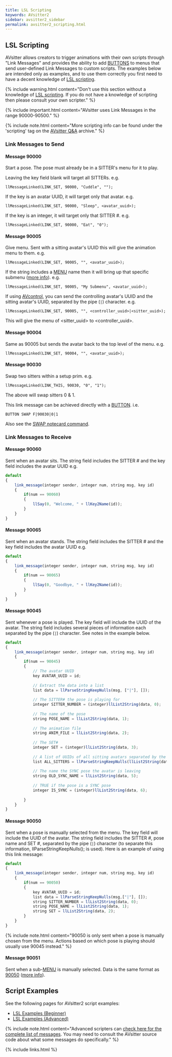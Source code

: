 ```yaml
---
title: LSL Scripting
keywords: AVsitter2
sidebar: avsitter2_sidebar
permalink: avsitter2_scripting.html
---
```


## LSL Scripting

AVsitter allows creators to trigger animations with their own scripts through "Link Messages" and provides the ability to add [BUTTONS](/avsitter2_avpos.html#button) to menus that send user-defined Link Messages to custom scripts. The examples below are intended only as examples, and to use them correctly you first need to have a decent knowledge of [LSL scripting](http://wiki.secondlife.com/wiki/LSL_Portal).

{% include warning.html content="Don't use this section without a knowledge of [LSL scripting](http://wiki.secondlife.com/wiki/LSL_Portal). If you do not have a knowledge of scripting then please consult your own scripter." %}

{% include important.html content="AVsitter uses Link Messages in the range 90000-90500." %}

{% include note.html content="More scripting info can be found under the 'scripting' tag on the [AVsitter Q&A](https://avsitter.com/qa/tag/scripting) archive." %}

### Link Messages to Send

#### Message 90000

Start a pose. The pose must already be in a SITTER's menu for it to play.

Leaving the key field blank will target all SITTERs. e.g.

	llMessageLinked(LINK_SET, 90000, "Cuddle", "");

If the key is an avatar UUID, it will target only that avatar. e.g.

	llMessageLinked(LINK_SET, 90000, "Sleep", <avatar_uuid>);

If the key is an integer, it will target only that SITTER #. e.g.

	llMessageLinked(LINK_SET, 90000, "Eat", "0");

#### Message 90005

Give menu. Sent with a sitting avatar's UUID this will give the animation menu to them. e.g.

	llMessageLinked(LINK_SET, 90005, "", <avatar_uuid>);

If the string includes a [MENU](/avsitter2_avpos.html#menu) name then it will bring up that specific submenu ([more info](https://avsitter.com/qa/761)). e.g.

	llMessageLinked(LINK_SET, 90005, "My Submenu", <avatar_uuid>);

If using [AVcontrol](/avsitter2_control.html), you can send the controlling avatar's UUID and the sitting avatar's UUID, separated by the pipe (`|`) character. e.g.

	llMessageLinked(LINK_SET, 90005, "", <controller_uuid>|<sitter_uuid>);

This will give the menu of &lt;sitter_uuid&gt; to &lt;controller_uuid&gt;.

#### Message 90004

Same as 90005 but sends the avatar back to the top level of the menu. e.g.

	llMessageLinked(LINK_SET, 90004, "", <avatar_uuid>);

#### Message 90030

Swap two sitters within a setup prim. e.g.
	
	llMessageLinked(LINK_THIS, 90030, "0", "1");

The above will swap sitters 0 & 1.

This link message can be achieved directly with a [BUTTON](/avsitter2_avpos.html#button). i.e.

	BUTTON SWAP F|90030|0|1

Also see the [SWAP notecard command](/avsitter2_avpos.html#swap).

### Link Messages to Receive

#### Message 90060

Sent when an avatar sits. The string field includes the SITTER # and the key field includes the avatar UUID e.g.

```js
default
{
	link_message(integer sender, integer num, string msg, key id)
	{
		if(num == 90060)
		{
			llSay(0, "Welcome, " + llKey2Name(id));
		}
	}
}
```

#### Message 90065

Sent when an avatar stands. The string field includes the SITTER # and the key field includes the avatar UUID e.g.

```js
default
{
	link_message(integer sender, integer num, string msg, key id)
	{
		if(num == 90065)
		{
			llSay(0, "Goodbye, " + llKey2Name(id));
		}
	}
}
```

#### Message 90045

Sent whenever a pose is played. The key field will include the UUID of the avatar. The string field includes several pieces of information each separated by the pipe (`|`) character. See notes in the example below.

```js
default
{
	link_message(integer sender, integer num, string msg, key id)
	{
		if(num == 90045)
		{	
			// The avatar UUID
			key AVATAR_UUID = id;
			
			// Extract the data into a list
			list data = llParseStringKeepNulls(msg, ["|"], []);
			
			// The SITTER# the pose is playing for
			integer SITTER_NUMBER = (integer)llList2String(data, 0);
			
			// The name of the pose
			string POSE_NAME = llList2String(data, 1);
			
			// The animation file
			string ANIM_FILE = llList2String(data, 2);
			
			// The SET#
			integer SET = (integer)llList2String(data, 3);
			
			// A list of UUIDs of all sitting avatars separated by the ( @ ) character
			list ALL_SITTERS = llParseStringKeepNulls(llList2String(data, 4), ["@"], []);
			
			// The name the SYNC pose the avatar is leaving 
			string OLD_SYNC_NAME = llList2String(data, 5);
			
			// TRUE if the pose is a SYNC pose
			integer IS_SYNC = (integer)llList2String(data, 6);
			
		}
	}
}
```

#### Message 90050

Sent when a pose is manually selected from the menu. The key field will include the UUID of the avatar. The string field includes the SITTER #, pose name and SET #, separated by the pipe (`|`) character (to separate this information, llParseStringKeepNulls(); is used). Here is an example of using this link message:

```js
default
{
	link_message(integer sender, integer num, string msg, key id)
	{
		if(num == 90050)
		{
			key AVATAR_UUID = id;
			list data = llParseStringKeepNulls(msg,["|"], []);
			string SITTER_NUMBER = llList2String(data, 0);
			string POSE_NAME = llList2String(data, 1);
			string SET = llList2String(data, 2);
		}
	}
}
```
{% include note.html content="90050 is only sent when a pose is manually chosen from the menu. Actions based on which pose is playing should usually use 90045 instead." %}

#### Message 90051

Sent when a sub-[MENU](/avsitter2_avpos.html#menu) is manually selected. Data is the same format as [90050](/avsitter2_scripting.html#message-90050) ([more info](https://avsitter.com/qa/760/)).

## Script Examples

See the following pages for AVsitter2 script examples:

- [LSL Examples (Beginner)](avsitter2_lsl_examples_beginner.html) 
- [LSL Examples (Advanced)](avsitter2_lsl_examples_advanced.html)

{% include note.html content="Advanced scripters can [check here for the complete list of messages](https://github.com/AVsitter/AVsitter/blob/master/AVsitter2/avsitter2_link_message_reference.md). You may need to consult the AVsitter source code about what some messages do specifically." %}

{% include links.html %}
